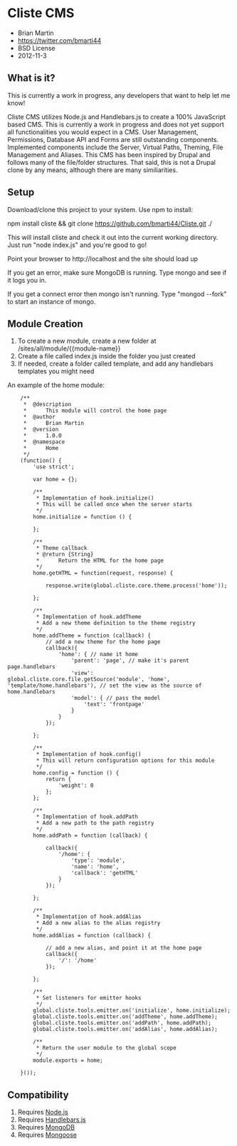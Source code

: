 Cliste CMS
================================================
* Brian Martin
* https://twitter.com/bmarti44
* BSD License
* 2012-11-3

What is it?
-----------
This is currently a work in progress, any developers that want to help let me know!

Cliste CMS utilizes Node.js and Handlebars.js to create a 100% JavaScript based CMS. This is currently a work in progress
and does not yet support all functionalities you would expect in a CMS. User Management, Permissions, Database API and Forms are still
outstanding components. Implemented components include the Server, Virtual Paths, Theming, File Management and Aliases. This
CMS has been inspired by Drupal and follows many of the file/folder structures. That said, this is not
a Drupal clone by any means, although there are many similiarities. 

Setup
----------
Download/clone this project to your system. Use npm to install:

npm install cliste && git clone https://github.com/bmarti44/Cliste.git ./

This will install cliste and check it out into the current working directory. Just run "node index.js" and you're good to go!

Point your browser to http://localhost and the site should load up

If you get an error, make sure MongoDB is running. Type mongo and see if it logs you in.

If you get a connect error then mongo isn't running. Type "mongod --fork" to start an instance of mongo.

Module Creation
--------
1. To create a new module, create a new folder at /sites/all/module/{{module-name}}
2. Create a file called index.js inside the folder you just created
3. If needed, create a folder called template, and add any handlebars templates you might need


An example of the home module:

		/**
		 *	@description
		 *		This module will control the home page
		 *	@author
		 *		Brian Martin
		 *	@version
		 *		1.0.0
		 *	@namespace
		 *		Home
		 */
		(function() {
			'use strict';
			
			var home = {};
			
			/**
			 * Implementation of hook.initialize()
			 * This will be called once when the server starts
			 */
			home.initialize = function () {
				
			};
			
			/**
			 * Theme callback
			 * @return {String}
			 *		Return the HTML for the home page
			 */
			home.getHTML = function(request, response) {
			
				response.write(global.cliste.core.theme.process('home'));

			};
			
			/**
			 * Implementation of hook.addTheme
			 * Add a new theme definition to the theme registry
			 */
			home.addTheme = function (callback) {
				// add a new theme for the home page
				callback({
					'home': { // name it home
						'parent': 'page', // make it's parent page.handlebars
						'view': global.cliste.core.file.getSource('module', 'home', 'template/home.handlebars'), // set the view as the source of home.handlebars
						'model': { // pass the model
							'text': 'frontpage'
						}
					}
				});
				
			};
			
			/**
			 * Implementation of hook.config()
			 * This will return configuration options for this module
			 */
			home.config = function () {
				return {
					'weight': 0
				};
			};
			
			/**
			 * Implementation of hook.addPath
			 * Add a new path to the path registry
			 */
			home.addPath = function (callback) {
				
				callback({
					'/home': {
						'type': 'module',
						'name': 'home',
						'callback': 'getHTML'
					}
				});
				
			};
			
			/**
			 * Implementation of hook.addAlias
			 * Add a new alias to the alias registry
			 */
			home.addAlias = function (callback) {
				
				// add a new alias, and point it at the home page
				callback({
					'/': '/home'
				});
				
			};
			
			/**
			 * Set listeners for emitter hooks
			 */
			global.cliste.tools.emitter.on('initialize', home.initialize);
			global.cliste.tools.emitter.on('addTheme', home.addTheme);
			global.cliste.tools.emitter.on('addPath', home.addPath);
			global.cliste.tools.emitter.on('addAlias', home.addAlias);
			
			/**
			 * Return the user module to the global scope
			 */
			module.exports = home;
			
		}());

Compatibility
-------------
1. Requires [Node.js](https://github.com/joyent/node "Node.js") 
2. Requires [Handlebars.js](https://github.com/wycats/handlebars.js/ "Handlebars.js")
3. Requires [MongoDB](http://www.mongodb.org "MongoDB")
4. Requires [Mongoose](http://mongoosejs.com/ "Mongoose")
 